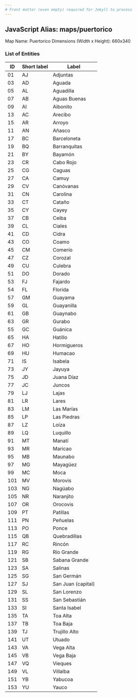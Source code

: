 ```yaml
---
# Front matter (even empty) required for Jekyll to process
---
```


## JavaScript Alias: maps/puertorico

Map Name: Puertorico
Dimensions (Width x Height): 660x340





### List of Entities

ID | Short label | Label
---|---|---|
01|AJ|Adjuntas
03|AD|Aguada
05|AL|Aguadilla
07|AB|Aguas Buenas
09|AI|Aibonito
13|AC|Arecibo
15|AR|Arroyo
11|AN|Añasco
17|BC|Barceloneta
19|BQ|Barranquitas
21|BY|Bayamón
23|CR|Cabo Rojo
25|CG|Caguas
27|CA|Camuy
29|CV|Canóvanas
31|CN|Carolina
33|CT|Cataño
35|CY|Cayey
37|CB|Ceiba
39|CL|Ciales
41|CD|Cidra
43|CO|Coamo
45|CM|Comerío
47|CZ|Corozal
49|CU|Culebra
51|DO|Dorado
53|FJ|Fajardo
54|FL|Florida
57|GM|Guayama
59|GL|Guayanilla
61|GB|Guaynabo
63|GR|Gurabo
55|GC|Guánica
65|HA|Hatillo
67|HO|Hormigueros
69|HU|Humacao
71|IS|Isabela
73|JY|Jayuya
75|JD|Juana Díaz
77|JC|Juncos
79|LJ|Lajas
81|LR|Lares
83|LM|Las Marías
85|LP|Las Piedras
87|LZ|Loíza
89|LQ|Luquillo
91|MT|Manatí
93|MR|Maricao
95|MB|Maunabo
97|MG|Mayagüez
99|MC|Moca
101|MV|Morovis
103|NG|Nagüabo
105|NR|Naranjito
107|OR|Orocovis
109|PT|Patillas
111|PN|Peñuelas
113|PO|Ponce
115|QB|Quebradillas
117|RC|Rincón
119|RG|Río Grande
121|SB|Sabana Grande
123|SA|Salinas
125|SG|San Germán
127|SJ|San Juan (capital)
129|SL|San Lorenzo
131|SS|San Sebastián
133|SI|Santa Isabel
135|TA|Toa Alta
137|TB|Toa Baja
139|TJ|Trujillo Alto
141|UT|Utuado
143|VA|Vega Alta
145|VB|Vega Baja
147|VQ|Vieques
149|VL|Villalba
151|YB|Yabucoa
153|YU|Yauco

